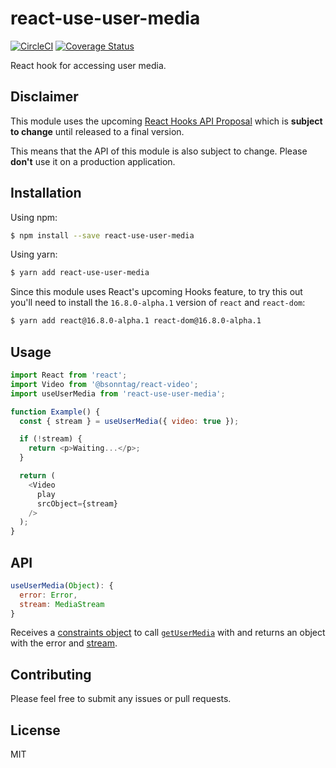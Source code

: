 # react-use-user-media

[![CircleCI](https://circleci.com/gh/bsonntag/react-use-user-media.svg?style=svg)](https://circleci.com/gh/bsonntag/react-use-user-media)
[![Coverage Status](https://coveralls.io/repos/github/bsonntag/react-use-user-media/badge.svg?branch=master)](https://coveralls.io/github/bsonntag/react-use-user-media?branch=master)

React hook for accessing user media.

## Disclaimer

This module uses the upcoming [React Hooks API Proposal](https://reactjs.org/docs/hooks-intro.html)
which is **subject to change** until released to a final version.

This means that the API of this module is also subject to change.
Please **don't** use it on a production application.

## Installation

Using npm:

```sh
$ npm install --save react-use-user-media
```

Using yarn:

```sh
$ yarn add react-use-user-media
```

Since this module uses React's upcoming Hooks feature,
to try this out you'll need to install the `16.8.0-alpha.1` version
of `react` and `react-dom`:

```sh
$ yarn add react@16.8.0-alpha.1 react-dom@16.8.0-alpha.1
```

## Usage

```js
import React from 'react';
import Video from '@bsonntag/react-video';
import useUserMedia from 'react-use-user-media';

function Example() {
  const { stream } = useUserMedia({ video: true });

  if (!stream) {
    return <p>Waiting...</p>;
  }

  return (
    <Video
      play
      srcObject={stream}
    />
  );
}
```

## API

```js
useUserMedia(Object): {
  error: Error,
  stream: MediaStream
}
```

Receives a [constraints object](https://developer.mozilla.org/en-US/docs/Web/API/MediaStreamConstraints)
to call [`getUserMedia`](https://developer.mozilla.org/en-US/docs/Web/API/MediaDevices/getUserMedia)
with and returns an object with the error and [stream](https://developer.mozilla.org/en-US/docs/Web/API/MediaStream/MediaStream).

## Contributing

Please feel free to submit any issues or pull requests.

## License

MIT
